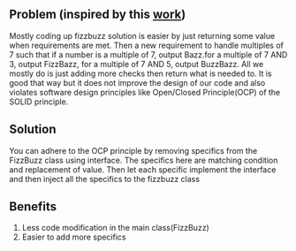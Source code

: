 ## Problem (inspired by this [work](https://itnext.io/fizzbuzzbazz-how-to-answer-and-how-not-to-answer-661fd8842c40))

Mostly coding up fizzbuzz solution is easier by just returning some value when requirements are met. Then a new requirement to handle multiples of 7 such that if a number is a multiple of 7, output Bazz.for a multiple of 7 AND 3, output FizzBazz, for a multiple of 7 AND 5, output BuzzBazz.
All we mostly do is just adding more checks then return what is needed to. It is good that way but it does not improve the design of our code and also violates software design principles like Open/Closed Principle(OCP) of the SOLID principle.

## Solution

You can adhere to the OCP principle by removing specifics from the FizzBuzz class using interface. The specifics here are matching condition and replacement of value. Then let each specific implement the interface and then inject all the specifics to the fizzbuzz class

## Benefits

1. Less code modification in the main class(FizzBuzz)
2. Easier to add more specifics
